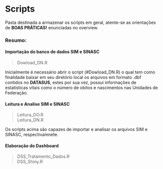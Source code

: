 # Scripts
Pasta destinada a armazenar os scripts em geral, atente-se as orientações de <b>BOAS PRÁTICAS!</b> enunciadas no overview.

### Resumo:
#### Importação do banco de dados SIM e SINASC
> Dowload_DN.R

Inicialmente é necessário abrir o script (#Dowload_DN.R) o qual tem como finalidade baixar em seu diretório local os arquivos em formato .dbf contidos no <b>DATASUS</b>, estes por sua vez, possui informações de estatisticas vitais como o número de obitos e nascimentos nas Unidades de Federação. 

#### Leitura e Analise SIM e SINASC
> Leitura_DO.R <br>
> Leitura_DN.R

Os scripts acima são capazes de importar e analisar os arquivos SIM e SINASC, respectivamnete.

#### Elaboração do Dashboard
> DSS_Tratamento_Dados.R <br>
> DSS_Shiny.R
